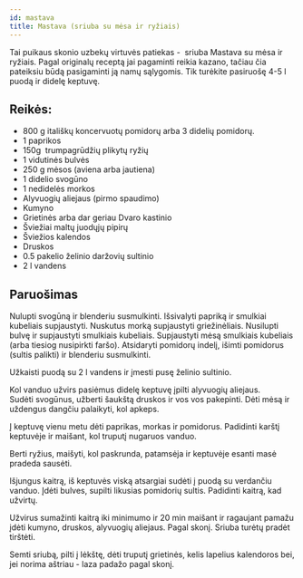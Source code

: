 ```yaml
---
id: mastava
title: Mastava (sriuba su mėsa ir ryžiais)
---
```


Tai puikaus skonio uzbekų virtuvės patiekas -  sriuba Mastava su mėsa ir ryžiais. Pagal originalų receptą jai pagaminti reikia kazano, tačiau čia pateiksiu būdą pasigaminti ją namų sąlygomis. Tik turėkite pasiruošę 4-5 l puodą ir didelę keptuvę.

## Reikės:
- 800 g itališkų koncervuotų pomidorų arba 3 didelių pomidorų. 
- 1 paprikos
- 150g  trumpagrūdžių plikytų ryžių
- 1 vidutinės bulvės
- 250 g mėsos (aviena arba jautiena)
- 1 didelio svogūno
- 1 nedidelės morkos
- Alyvuogių aliejaus (pirmo spaudimo)
- Kumyno
- Grietinės arba dar geriau Dvaro kastinio
- Šviežiai maltų juodųjų pipirų
- Šviežios kalendos
- Druskos
- 0.5 pakelio želinio daržovių sultinio
- 2 l vandens


## Paruošimas

Nulupti svogūną ir blenderiu susmulkinti. Išsivalyti papriką ir smulkiai kubeliais supjaustyti. Nuskutus morką supjaustyti griežinėliais. Nusilupti bulvę ir supjaustyti smulkiais kubeliais. Supjaustyti mėsą smulkiais kubeliais (arba tiesiog nusipirkti faršo). Atsidaryti pomidorų indelį, išimti pomidorus (sultis palikti) ir blenderiu susmulkinti. 


Užkaisti puodą su 2 l vandens ir įmesti pusę želinio sultinio. 

Kol vanduo užvirs pasiėmus didelę keptuvę įpilti alyvuogių aliejaus. Sudėti svogūnus, užberti šaukštą druskos ir vos vos pakepinti. Dėti mėsą ir uždengus dangčiu palaikyti, kol apkeps.

Į keptuvę vienu metu dėti paprikas, morkas ir pomidorus. Padidinti karštį keptuvėje ir maišant, kol truputį nugaruos vanduo.

Berti ryžius, maišyti, kol paskrunda, patamsėja ir keptuvėje esanti masė pradeda sausėti.

Išjungus kaitrą, iš keptuvės viską atsargiai sudėti į puodą su verdančiu vanduo. Įdėti bulves, supilti likusias pomidorių sultis. Padidinti kaitrą, kad užvirtų. 

Užvirus sumažinti kaitrą iki minimumo ir 20 min maišant ir ragaujant pamažu įdėti kumyno, druskos, alyvuogių aliejaus. Pagal skonį. Sriuba turėtų pradėt tirštėti.

Semti sriubą, pilti į lėkštę, dėti truputį grietinės, kelis lapelius kalendoros bei, jei norima aštriau - laza padažo pagal skonį.
